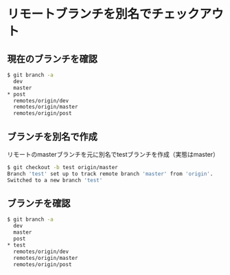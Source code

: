 # リモートブランチを別名でチェックアウト

## 現在のブランチを確認

```sh
$ git branch -a
  dev
  master
* post
  remotes/origin/dev
  remotes/origin/master
  remotes/origin/post
```

## ブランチを別名で作成

リモートのmasterブランチを元に別名でtestブランチを作成（実態はmaster）

```sh
$ git checkout -b test origin/master
Branch 'test' set up to track remote branch 'master' from 'origin'.
Switched to a new branch 'test'
```

## ブランチを確認

```sh
$ git branch -a
  dev
  master
  post
* test
  remotes/origin/dev
  remotes/origin/master
  remotes/origin/post
```